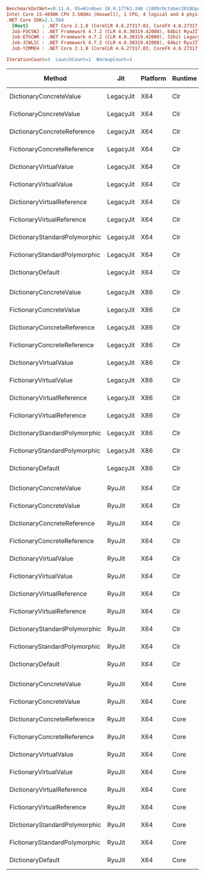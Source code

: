 ``` ini

BenchmarkDotNet=v0.11.4, OS=Windows 10.0.17763.348 (1809/October2018Update/Redstone5)
Intel Core i5-4690K CPU 3.50GHz (Haswell), 1 CPU, 4 logical and 4 physical cores
.NET Core SDK=2.1.504
  [Host]     : .NET Core 2.1.8 (CoreCLR 4.6.27317.03, CoreFX 4.6.27317.03), 64bit RyuJIT
  Job-FOCSNJ : .NET Framework 4.7.2 (CLR 4.0.30319.42000), 64bit RyuJIT-v4.7.3362.0
  Job-ETGCWR : .NET Framework 4.7.2 (CLR 4.0.30319.42000), 32bit LegacyJIT-v4.7.3362.0
  Job-JCWLIC : .NET Framework 4.7.2 (CLR 4.0.30319.42000), 64bit RyuJIT-v4.7.3362.0
  Job-YZMMEH : .NET Core 2.1.8 (CoreCLR 4.6.27317.03, CoreFX 4.6.27317.03), 64bit RyuJIT

IterationCount=3  LaunchCount=1  WarmupCount=3  

```
|                        Method |       Jit | Platform | Runtime |       Mean |       Error |     StdDev | Ratio | RatioSD | Gen 0/1k Op | Gen 1/1k Op | Gen 2/1k Op | Allocated Memory/Op |
|------------------------------ |---------- |--------- |-------- |-----------:|------------:|-----------:|------:|--------:|------------:|------------:|------------:|--------------------:|
|       DictionaryConcreteValue | LegacyJit |      X64 |     Clr |   177.6 us |   9.7951 us |  0.5369 us |  1.02 |    0.00 |     41.5039 |           - |           - |           128.23 KB |
|       FictionaryConcreteValue | LegacyJit |      X64 |     Clr |   165.7 us |   6.8910 us |  0.3777 us |  0.95 |    0.00 |     41.5039 |     41.5039 |     41.5039 |           140.19 KB |
|   DictionaryConcreteReference | LegacyJit |      X64 |     Clr |   174.9 us |   1.4544 us |  0.0797 us |  1.00 |    0.00 |     41.5039 |           - |           - |           128.23 KB |
|   FictionaryConcreteReference | LegacyJit |      X64 |     Clr |   213.9 us |   4.7364 us |  0.2596 us |  1.22 |    0.00 |     41.5039 |     41.5039 |     41.5039 |           140.19 KB |
|        DictionaryVirtualValue | LegacyJit |      X64 |     Clr |   176.8 us |   2.0009 us |  0.1097 us |  1.01 |    0.00 |     41.5039 |           - |           - |           128.23 KB |
|        FictionaryVirtualValue | LegacyJit |      X64 |     Clr |   222.8 us |   3.9543 us |  0.2167 us |  1.27 |    0.00 |     41.5039 |     41.5039 |     41.5039 |           140.52 KB |
|    DictionaryVirtualReference | LegacyJit |      X64 |     Clr |   177.8 us |  75.6156 us |  4.1447 us |  1.02 |    0.02 |     41.5039 |           - |           - |           128.23 KB |
|    FictionaryVirtualReference | LegacyJit |      X64 |     Clr |   215.2 us |   3.5465 us |  0.1944 us |  1.23 |    0.00 |     41.5039 |     41.5039 |     41.5039 |           140.19 KB |
| DictionaryStandardPolymorphic | LegacyJit |      X64 |     Clr | 1,334.8 us |  41.2732 us |  2.2623 us |  7.63 |    0.01 |   1039.0625 |           - |           - |          3197.13 KB |
| FictionaryStandardPolymorphic | LegacyJit |      X64 |     Clr | 1,426.3 us |  31.0547 us |  1.7022 us |  8.16 |    0.01 |   1000.0000 |     41.0156 |     41.0156 |          3209.13 KB |
|             DictionaryDefault | LegacyJit |      X64 |     Clr | 1,301.2 us |  51.9120 us |  2.8455 us |  7.44 |    0.01 |   1039.0625 |           - |           - |          3197.13 KB |
|                               |           |          |         |            |             |            |       |         |             |             |             |                     |
|       DictionaryConcreteValue | LegacyJit |      X86 |     Clr |   155.3 us |   8.6941 us |  0.4766 us |  1.00 |    0.00 |     32.2266 |           - |           - |            99.58 KB |
|       FictionaryConcreteValue | LegacyJit |      X86 |     Clr |   178.8 us |  10.2999 us |  0.5646 us |  1.16 |    0.01 |     31.0059 |     31.0059 |     31.0059 |           108.15 KB |
|   DictionaryConcreteReference | LegacyJit |      X86 |     Clr |   154.6 us |   5.6595 us |  0.3102 us |  1.00 |    0.00 |     32.2266 |           - |           - |            99.55 KB |
|   FictionaryConcreteReference | LegacyJit |      X86 |     Clr |   190.4 us |  10.2159 us |  0.5600 us |  1.23 |    0.01 |     31.0059 |     31.0059 |     31.0059 |           108.15 KB |
|        DictionaryVirtualValue | LegacyJit |      X86 |     Clr |   156.5 us |  11.9188 us |  0.6533 us |  1.01 |    0.00 |     32.2266 |           - |           - |            99.58 KB |
|        FictionaryVirtualValue | LegacyJit |      X86 |     Clr |   198.6 us |   8.1525 us |  0.4469 us |  1.28 |    0.00 |     31.0059 |     31.0059 |     31.0059 |           108.15 KB |
|    DictionaryVirtualReference | LegacyJit |      X86 |     Clr |   154.6 us |   4.5864 us |  0.2514 us |  1.00 |    0.00 |     32.2266 |           - |           - |            99.55 KB |
|    FictionaryVirtualReference | LegacyJit |      X86 |     Clr |   197.8 us |   0.7703 us |  0.0422 us |  1.28 |    0.00 |     31.0059 |     31.0059 |     31.0059 |           108.15 KB |
| DictionaryStandardPolymorphic | LegacyJit |      X86 |     Clr | 1,138.4 us |  27.6645 us |  1.5164 us |  7.36 |    0.01 |    656.2500 |           - |           - |          2017.67 KB |
| FictionaryStandardPolymorphic | LegacyJit |      X86 |     Clr | 1,104.8 us |  17.7621 us |  0.9736 us |  7.15 |    0.02 |    628.9063 |     31.2500 |     31.2500 |          2026.02 KB |
|             DictionaryDefault | LegacyJit |      X86 |     Clr | 1,087.0 us |  47.0903 us |  2.5812 us |  7.03 |    0.03 |    656.2500 |           - |           - |          2017.67 KB |
|                               |           |          |         |            |             |            |       |         |             |             |             |                     |
|       DictionaryConcreteValue |    RyuJit |      X64 |     Clr |   177.2 us |   4.9017 us |  0.2687 us |  1.01 |    0.00 |     41.5039 |           - |           - |           128.23 KB |
|       FictionaryConcreteValue |    RyuJit |      X64 |     Clr |   166.5 us |   2.5442 us |  0.1395 us |  0.95 |    0.00 |     41.5039 |     41.5039 |     41.5039 |           140.19 KB |
|   DictionaryConcreteReference |    RyuJit |      X64 |     Clr |   174.9 us |  10.1464 us |  0.5562 us |  1.00 |    0.00 |     41.5039 |           - |           - |           128.23 KB |
|   FictionaryConcreteReference |    RyuJit |      X64 |     Clr |   221.0 us |  98.1315 us |  5.3789 us |  1.26 |    0.03 |     41.5039 |     41.5039 |     41.5039 |           140.19 KB |
|        DictionaryVirtualValue |    RyuJit |      X64 |     Clr |   178.3 us |  14.8380 us |  0.8133 us |  1.02 |    0.00 |     41.5039 |           - |           - |           128.23 KB |
|        FictionaryVirtualValue |    RyuJit |      X64 |     Clr |   224.1 us |  30.6249 us |  1.6787 us |  1.28 |    0.01 |     41.5039 |     41.5039 |     41.5039 |           140.52 KB |
|    DictionaryVirtualReference |    RyuJit |      X64 |     Clr |   175.9 us |  20.3628 us |  1.1162 us |  1.01 |    0.00 |     41.5039 |           - |           - |           128.23 KB |
|    FictionaryVirtualReference |    RyuJit |      X64 |     Clr |   217.5 us |  39.7586 us |  2.1793 us |  1.24 |    0.01 |     41.5039 |     41.5039 |     41.5039 |           140.19 KB |
| DictionaryStandardPolymorphic |    RyuJit |      X64 |     Clr | 1,342.3 us | 197.8756 us | 10.8462 us |  7.68 |    0.04 |   1039.0625 |           - |           - |          3197.13 KB |
| FictionaryStandardPolymorphic |    RyuJit |      X64 |     Clr | 1,462.6 us | 275.3303 us | 15.0918 us |  8.36 |    0.10 |   1000.0000 |     41.0156 |     41.0156 |          3209.13 KB |
|             DictionaryDefault |    RyuJit |      X64 |     Clr | 1,301.5 us | 243.4988 us | 13.3470 us |  7.44 |    0.09 |   1039.0625 |           - |           - |          3197.13 KB |
|                               |           |          |         |            |             |            |       |         |             |             |             |                     |
|       DictionaryConcreteValue |    RyuJit |      X64 |    Core |   172.5 us |  32.7527 us |  1.7953 us |  1.03 |    0.00 |     41.5039 |           - |           - |           128.21 KB |
|       FictionaryConcreteValue |    RyuJit |      X64 |    Core |   132.5 us |   7.2653 us |  0.3982 us |  0.79 |    0.01 |     41.5039 |     41.5039 |     41.5039 |           140.05 KB |
|   DictionaryConcreteReference |    RyuJit |      X64 |    Core |   167.0 us |  21.8915 us |  1.1999 us |  1.00 |    0.00 |     41.5039 |           - |           - |           128.19 KB |
|   FictionaryConcreteReference |    RyuJit |      X64 |    Core |   189.5 us |  42.2816 us |  2.3176 us |  1.13 |    0.01 |     41.5039 |     41.5039 |     41.5039 |           140.05 KB |
|        DictionaryVirtualValue |    RyuJit |      X64 |    Core |   171.7 us |  30.6677 us |  1.6810 us |  1.03 |    0.00 |     41.5039 |           - |           - |           128.21 KB |
|        FictionaryVirtualValue |    RyuJit |      X64 |    Core |   189.6 us |  17.6870 us |  0.9695 us |  1.14 |    0.00 |     41.5039 |     41.5039 |     41.5039 |           140.07 KB |
|    DictionaryVirtualReference |    RyuJit |      X64 |    Core |   166.6 us |  20.7538 us |  1.1376 us |  1.00 |    0.01 |     41.5039 |           - |           - |           128.19 KB |
|    FictionaryVirtualReference |    RyuJit |      X64 |    Core |   189.0 us |  37.7465 us |  2.0690 us |  1.13 |    0.02 |     41.5039 |     41.5039 |     41.5039 |           140.05 KB |
| DictionaryStandardPolymorphic |    RyuJit |      X64 |    Core |   165.1 us |   4.3160 us |  0.2366 us |  0.99 |    0.01 |     59.5703 |           - |           - |           184.34 KB |
| FictionaryStandardPolymorphic |    RyuJit |      X64 |    Core |   210.1 us |   9.0527 us |  0.4962 us |  1.26 |    0.01 |     41.5039 |     41.5039 |     41.5039 |            196.2 KB |
|             DictionaryDefault |    RyuJit |      X64 |    Core |   165.7 us |   1.4442 us |  0.0792 us |  0.99 |    0.01 |     59.5703 |           - |           - |           184.34 KB |
